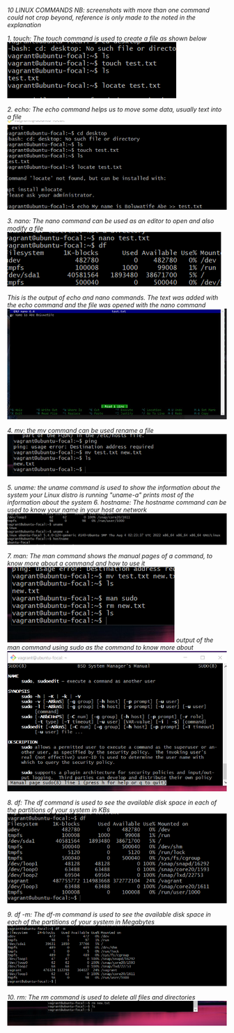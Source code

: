 *10 LINUX COMMANDS*
*NB: screenshots with more than one command could not crop beyond, reference is only made to the noted in the explanation*

*1. touch: The touch command is used to create a file as shown below*
![touchcmd](./touchcmd.png)

*2. echo: The echo command helps us to move some data, usually text into a file*
![echocmd](./echocmd.png)

*3. nano: The nano command can be used as an editor to open and also modify a file*
![nanocmd](./nanocmd.png)

*This is the output of echo and nano commands. The text was added with the echo command and the file was opened with the nano command*
![output](./nanoandecho.jpg)

*4. mv: the mv command can be used rename a file*
![mvcmd](mvandpingcmd.png)

*5. uname: the uname command is used to show the information about the system your Linux distro is running "uname-a" prints most of the information about the system*
*6. hostname: The hostname command can be used to know your name in your host or network*
![hostnamecmd](./hostnameanduname.png)

*7. man: The man command shows the manual pages of a command, to know more about a command and how to use it*
![mancmd](./mancmd.png)
*output of the man command using sudo as the command to know more about*
![mansudo](mansudo.png)

*8. df: The df command is used to see the available disk space in each of the partitions of your system in KBs*
![dfcmd](./dfcmd.png)

*9. df -m: The df-m command is used to see the available disk space in each of the partitions of your system in Megabytes*
![df-mcmd](./df-mcmd.png)

*10. rm: The rm command is used to delete all files and directories*
![rmcmd](./rmcmd.png)

